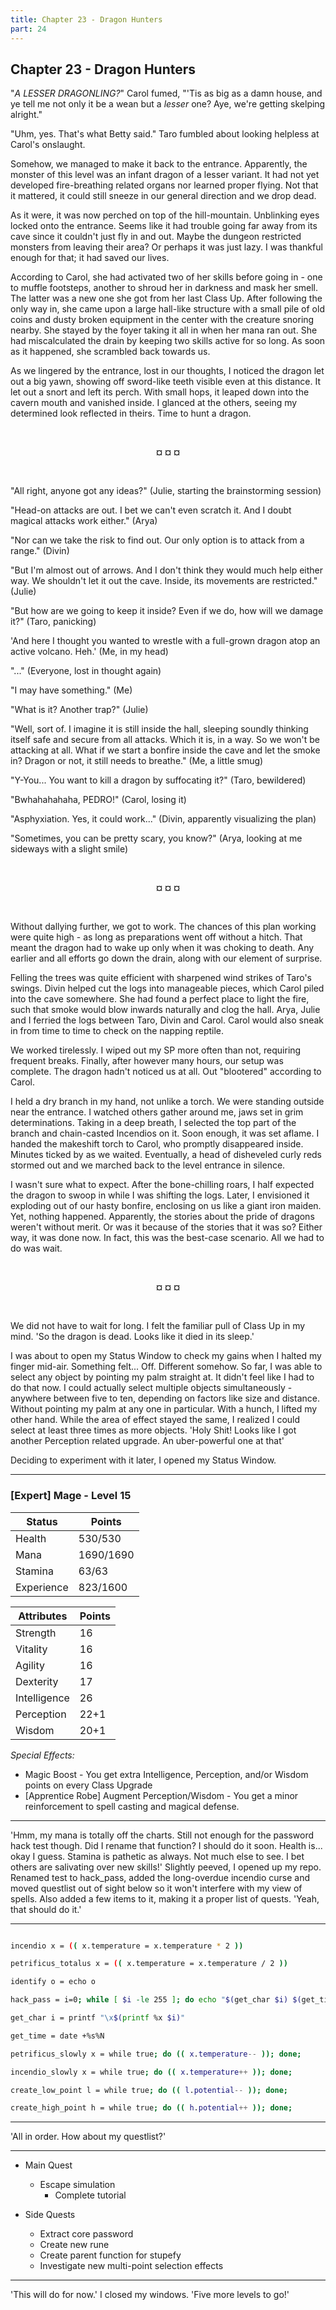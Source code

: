 ```yaml
---
title: Chapter 23 - Dragon Hunters
part: 24
---
```


## Chapter 23 - Dragon Hunters

"*A LESSER DRAGONLING?*" Carol fumed, "'Tis as big as a damn house, and ye tell me not only it be a wean but a *lesser* one? Aye, we're getting skelping alright."

"Uhm, yes. That's what Betty said." Taro fumbled about looking helpless at Carol's onslaught.

Somehow, we managed to make it back to the entrance. Apparently, the monster of this level was an infant dragon of a lesser variant. It had not yet developed fire-breathing related organs nor learned proper flying. Not that it mattered, it could still sneeze in our general direction and we drop dead.

As it were, it was now perched on top of the hill-mountain. Unblinking eyes locked onto the entrance. Seems like it had trouble going far away from its cave since it couldn't just fly in and out. Maybe the dungeon restricted monsters from leaving their area? Or perhaps it was just lazy. I was thankful enough for that; it had saved our lives.

According to Carol, she had activated two of her skills before going in - one to muffle footsteps, another to shroud her in darkness and mask her smell. The latter was a new one she got from her last Class Up. After following the only way in, she came upon a large hall-like structure with a small pile of old coins and dusty broken equipment in the center with the creature snoring nearby. She stayed by the foyer taking it all in when her mana ran out. She had miscalculated the drain by keeping two skills active for so long. As soon as it happened, she scrambled back towards us.

As we lingered by the entrance, lost in our thoughts, I noticed the dragon let out a big yawn, showing off sword-like teeth visible even at this distance. It let out a snort and left its perch. With small hops, it leaped down into the cavern mouth and vanished inside. I glanced at the others, seeing my determined look reflected in theirs. Time to hunt a dragon.


<br />
 <p style="text-align:center"><strong>¤ ¤ ¤</strong></p> 
<br />


"All right, anyone got any ideas?" (Julie, starting the brainstorming session)

"Head-on attacks are out. I bet we can't even scratch it. And I doubt magical attacks work either." (Arya)

"Nor can we take the risk to find out. Our only option is to attack from a range." (Divin)

"But I'm almost out of arrows. And I don't think they would much help either way. We shouldn't let it out the cave. Inside, its movements are restricted." (Julie)

"But how are we going to keep it inside? Even if we do, how will we damage it?" (Taro, panicking)

'And here I thought you wanted to wrestle with a full-grown dragon atop an active volcano. Heh.' (Me, in my head)

"..." (Everyone, lost in thought again)

"I may have something." (Me)

"What is it? Another trap?" (Julie)

"Well, sort of. I imagine it is still inside the hall, sleeping soundly thinking itself safe and secure from all attacks. Which it is, in a way. So we won't be attacking at all. What if we start a bonfire inside the cave and let the smoke in? Dragon or not, it still needs to breathe." (Me, a little smug)

"Y-You... You want to kill a dragon by suffocating it?" (Taro, bewildered)

"Bwhahahahaha, PEDRO!" (Carol, losing it)

"Asphyxiation. Yes, it could work..." (Divin, apparently visualizing the plan)

"Sometimes, you can be pretty scary, you know?" (Arya, looking at me sideways with a slight smile)


<br />
 <p style="text-align:center"><strong>¤ ¤ ¤</strong></p> 
<br />


Without dallying further, we got to work. The chances of this plan working were quite high - as long as preparations went off without a hitch. That meant the dragon had to wake up only when it was choking to death. Any earlier and all efforts go down the drain, along with our element of surprise.

Felling the trees was quite efficient with sharpened wind strikes of Taro's swings. Divin helped cut the logs into manageable pieces, which Carol piled into the cave somewhere. She had found a perfect place to light the fire, such that smoke would blow inwards naturally and clog the hall. Arya, Julie and I ferried the logs between Taro, Divin and Carol. Carol would also sneak in from time to time to check on the napping reptile.

We worked tirelessly. I wiped out my SP more often than not, requiring frequent breaks. Finally, after however many hours, our setup was complete. The dragon hadn't noticed us at all. Out "blootered" according to Carol.

I held a dry branch in my hand, not unlike a torch. We were standing outside near the entrance. I watched others gather around me, jaws set in grim determinations. Taking in a deep breath, I selected the top part of the branch and chain-casted Incendios on it. Soon enough, it was set aflame. I handed the makeshift torch to Carol, who promptly disappeared inside. Minutes ticked by as we waited. Eventually, a head of disheveled curly reds stormed out and we marched back to the level entrance in silence.

I wasn't sure what to expect. After the bone-chilling roars, I half expected the dragon to swoop in while I was shifting the logs. Later, I envisioned it exploding out of our hasty bonfire, enclosing on us like a giant iron maiden. Yet, nothing happened. Apparently, the stories about the pride of dragons weren't without merit. Or was it because of the stories that it was so? Either way, it was done now. In fact, this was the best-case scenario. All we had to do was wait.


<br />
 <p style="text-align:center"><strong>¤ ¤ ¤</strong></p> 
<br />


We did not have to wait for long. I felt the familiar pull of Class Up in my mind. 'So the dragon is dead. Looks like it died in its sleep.'

I was about to open my Status Window to check my gains when I halted my finger mid-air. Something felt... Off. Different somehow. So far, I was able to select any object by pointing my palm straight at. It didn't feel like I had to do that now. I could actually select multiple objects simultaneously - anywhere between five to ten, depending on factors like size and distance. Without pointing my palm at any one in particular. With a hunch, I lifted my other hand. While the area of effect stayed the same, I realized I could select at least three times as more objects. 'Holy Shit! Looks like I got another Perception related upgrade. An uber-powerful one at that'

Deciding to experiment with it later, I opened my Status Window.

---

### [Expert] Mage - Level 15

| Status     | Points    |
|------------|-----------|
| Health     | 530/530   |
| Mana       | 1690/1690 |
| Stamina    | 63/63     |
| Experience | 823/1600  |

| Attributes   | Points |
|--------------|--------|
| Strength     | 16     |
| Vitality     | 16     |
| Agility      | 16     |
| Dexterity    | 17     |
| Intelligence | 26     |
| Perception   | 22+1   |
| Wisdom       | 20+1   |

*Special Effects:*

* Magic Boost - You get extra Intelligence, Perception, and/or Wisdom points on every Class Upgrade
* [Apprentice Robe] Augment Perception/Wisdom - You get a minor reinforcement to spell casting and magical defense.

---

'Hmm, my mana is totally off the charts. Still not enough for the password hack test though. Did I rename that function? I should do it soon. Health is... okay I guess. Stamina is pathetic as always. Not much else to see. I bet others are salivating over new skills!' Slightly peeved, I opened up my repo. Renamed test to hack_pass, added the long-overdue incendio curse and moved questlist out of sight below so it won't interfere with my view of spells. Also added a few items to it, making it a proper list of quests. 'Yeah, that should do it.'

---

```sh

incendio x = (( x.temperature = x.temperature * 2 ))

petrificus_totalus x = (( x.temperature = x.temperature / 2 ))

identify o = echo o

hack_pass = i=0; while [ $i -le 255 ]; do echo "$(get_char $i) $(get_time)" >> password_hack | sudo -S echo; done;

get_char i = printf "\x$(printf %x $i)"

get_time = date +%s%N

petrificus_slowly x = while true; do (( x.temperature-- )); done;

incendio_slowly x = while true; do (( x.temperature++ )); done;

create_low_point l = while true; do (( l.potential-- )); done;

create_high_point h = while true; do (( h.potential++ )); done;

```
---

'All in order. How about my questlist?'

---

* Main Quest
  * Escape simulation
    * Complete tutorial

* Side Quests
  * Extract core password
  * Create new rune
  * Create parent function for stupefy
  * Investigate new multi-point selection effects

---

'This will do for now.' I closed my windows. 'Five more levels to go!'


